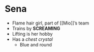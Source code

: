# Sena
- Flame hair girl, part of [[Mio]]’s team
- Trains by **SCREAMING**
- Lifting is her hobby
- Has a *chest crystal*
	- Blue and round